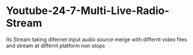 # Youtube-24-7-Multi-Live-Radio-Stream
Its Stream taking difernet input audio source merge with differnt video files and stream at differnt platform non stops
